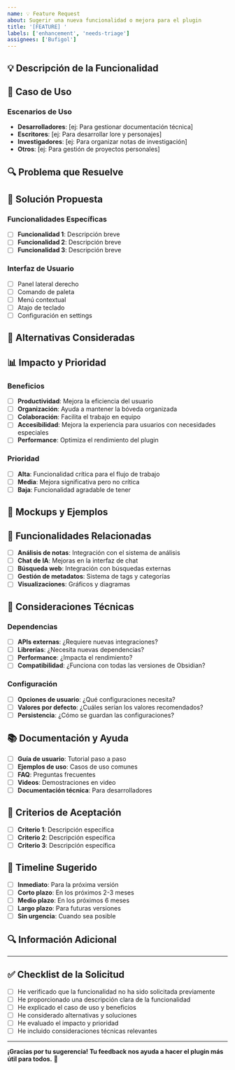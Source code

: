 ```yaml
---
name: 💡 Feature Request
about: Sugerir una nueva funcionalidad o mejora para el plugin
title: '[FEATURE] '
labels: ['enhancement', 'needs-triage']
assignees: ['Bufigol']
---
```


## 💡 Descripción de la Funcionalidad

<!-- Describe la funcionalidad deseada de manera clara y concisa -->

## 🎯 Caso de Uso

<!-- Explica por qué esta funcionalidad sería útil y cómo la usarías -->

### Escenarios de Uso
- **Desarrolladores**: [ej: Para gestionar documentación técnica]
- **Escritores**: [ej: Para desarrollar lore y personajes]
- **Investigadores**: [ej: Para organizar notas de investigación]
- **Otros**: [ej: Para gestión de proyectos personales]

## 🔍 Problema que Resuelve

<!-- ¿Qué problema o limitación actual resuelve esta funcionalidad? -->

## 💭 Solución Propuesta

<!-- Describe cómo te imaginas que funcionaría esta funcionalidad -->

### Funcionalidades Específicas
- [ ] **Funcionalidad 1**: Descripción breve
- [ ] **Funcionalidad 2**: Descripción breve
- [ ] **Funcionalidad 3**: Descripción breve

### Interfaz de Usuario
- [ ] Panel lateral derecho
- [ ] Comando de paleta
- [ ] Menú contextual
- [ ] Atajo de teclado
- [ ] Configuración en settings

## 🔄 Alternativas Consideradas

<!-- ¿Has considerado otras soluciones o enfoques? -->

## 📊 Impacto y Prioridad

### Beneficios
- [ ] **Productividad**: Mejora la eficiencia del usuario
- [ ] **Organización**: Ayuda a mantener la bóveda organizada
- [ ] **Colaboración**: Facilita el trabajo en equipo
- [ ] **Accesibilidad**: Mejora la experiencia para usuarios con necesidades especiales
- [ ] **Performance**: Optimiza el rendimiento del plugin

### Prioridad
- [ ] **Alta**: Funcionalidad crítica para el flujo de trabajo
- [ ] **Media**: Mejora significativa pero no crítica
- [ ] **Baja**: Funcionalidad agradable de tener

## 🎨 Mockups y Ejemplos

<!-- Si tienes mockups, wireframes, o ejemplos visuales, compártelos aquí -->

## 🔗 Funcionalidades Relacionadas

<!-- ¿Esta funcionalidad se relaciona con otras funcionalidades existentes o planificadas? -->

- [ ] **Análisis de notas**: Integración con el sistema de análisis
- [ ] **Chat de IA**: Mejoras en la interfaz de chat
- [ ] **Búsqueda web**: Integración con búsquedas externas
- [ ] **Gestión de metadatos**: Sistema de tags y categorías
- [ ] **Visualizaciones**: Gráficos y diagramas

## 🧪 Consideraciones Técnicas

<!-- ¿Hay consideraciones técnicas que deberíamos tener en cuenta? -->

### Dependencias
- [ ] **APIs externas**: ¿Requiere nuevas integraciones?
- [ ] **Librerías**: ¿Necesita nuevas dependencias?
- [ ] **Performance**: ¿Impacta el rendimiento?
- [ ] **Compatibilidad**: ¿Funciona con todas las versiones de Obsidian?

### Configuración
- [ ] **Opciones de usuario**: ¿Qué configuraciones necesita?
- [ ] **Valores por defecto**: ¿Cuáles serían los valores recomendados?
- [ ] **Persistencia**: ¿Cómo se guardan las configuraciones?

## 📚 Documentación y Ayuda

<!-- ¿Qué tipo de documentación o ayuda necesitarían los usuarios? -->

- [ ] **Guía de usuario**: Tutorial paso a paso
- [ ] **Ejemplos de uso**: Casos de uso comunes
- [ ] **FAQ**: Preguntas frecuentes
- [ ] **Videos**: Demostraciones en video
- [ ] **Documentación técnica**: Para desarrolladores

## 🎯 Criterios de Aceptación

<!-- Define qué debe cumplir la funcionalidad para considerarse completa -->

- [ ] **Criterio 1**: Descripción específica
- [ ] **Criterio 2**: Descripción específica
- [ ] **Criterio 3**: Descripción específica

## 📅 Timeline Sugerido

<!-- ¿Tienes alguna preferencia sobre cuándo te gustaría ver esta funcionalidad? -->

- [ ] **Inmediato**: Para la próxima versión
- [ ] **Corto plazo**: En los próximos 2-3 meses
- [ ] **Medio plazo**: En los próximos 6 meses
- [ ] **Largo plazo**: Para futuras versiones
- [ ] **Sin urgencia**: Cuando sea posible

## 🔍 Información Adicional

<!-- Agrega cualquier otra información que pueda ayudar -->

---

## ✅ Checklist de la Solicitud

- [ ] He verificado que la funcionalidad no ha sido solicitada previamente
- [ ] He proporcionado una descripción clara de la funcionalidad
- [ ] He explicado el caso de uso y beneficios
- [ ] He considerado alternativas y soluciones
- [ ] He evaluado el impacto y prioridad
- [ ] He incluido consideraciones técnicas relevantes

---

**¡Gracias por tu sugerencia! Tu feedback nos ayuda a hacer el plugin más útil para todos.** 🚀

<!-- 
Nota para maintainers:
- Evaluar viabilidad técnica
- Considerar impacto en roadmap
- Asignar prioridad y milestone
- Solicitar más detalles si es necesario
- Evaluar recursos necesarios
-->
